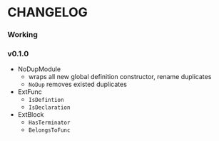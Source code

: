 # CHANGELOG

### Working

### v0.1.0

* NoDupModule
    * wraps all new global definition constructor, rename duplicates
    * `NoDup` removes existed duplicates
* ExtFunc
    * `IsDefintion`
    * `IsDeclaration`
* ExtBlock
    * `HasTerminator`
    * `BelongsToFunc`
